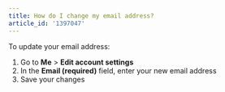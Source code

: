 ```yaml
---
title: How do I change my email address?
article_id: '1397047'
---
```

To update your email address:

1. Go to **Me** > **Edit account settings**
2. In the **Email (required)** field, enter your new email address
3. Save your changes